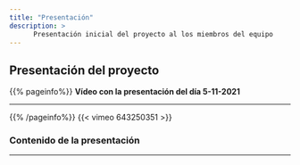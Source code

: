```yaml
---
title: "Presentación"
description: >
      Presentación inicial del proyecto al los miembros del equipo
---
```


## Presentación del proyecto
{{% pageinfo%}}
**Vídeo con la presentación del día 5-11-2021**
 ***
{{% /pageinfo%}}
{{< vimeo 643250351 >}}

### Contenido de la presentación
---
